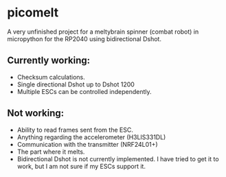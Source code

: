 # picomelt
A very unfinished project for a meltybrain spinner (combat robot) in micropython for the RP2040 using bidirectional Dshot.

Currently working:
- 
- Checksum calculations.
- Single directional Dshot up to Dshot 1200
- Multiple ESCs can be controlled independently.

Not working:
-
- Ability to read frames sent from the ESC.
- Anything regarding the accelerometer (H3LIS331DL)
- Communication with the transmitter (NRF24L01+)
- The part where it melts.
- Bidirectional Dshot is not currently implemented. I have tried to get it to work, but I am not sure if my ESCs support it.
